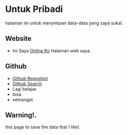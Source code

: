# Untuk Pribadi
halaman ini untuk menyimpan data-data yang saya suka!. 
## Website
 - Ini Saya [Online Ko](https://mansitee.github.io/app) Halaman web saya.
## Github 
 - [Github Repositori](https://mansitee.github.io/p/github/gitrepo)
 - [Github Search](https://mansitee.github.io/p/github/search)
 - Lagi belajar.
 - bisa.
 - semangat
   
## Warning!.

this page to save the data that I like!. 
